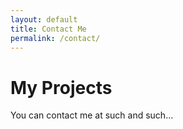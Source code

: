 ```yaml
---
layout: default
title: Contact Me
permalink: /contact/
---
```


# My Projects
You can contact me at such and such...
